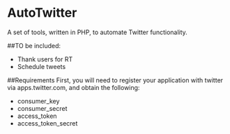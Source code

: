 # AutoTwitter
A set of tools, written in PHP, to automate Twitter functionality.

##TO be included:
* Thank users for RT
* Schedule tweets

##Requirements
First, you will need to register your application with twitter via apps.twitter.com, and obtain the following:<br/>
* consumer_key
* consumer_secret
* access_token
* access_token_secret
